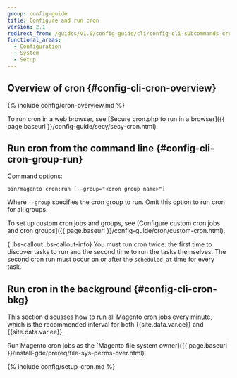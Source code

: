 ```yaml
---
group: config-guide
title: Configure and run cron
version: 2.1
redirect_from: /guides/v1.0/config-guide/cli/config-cli-subcommands-cron.html
functional_areas:
  - Configuration
  - System
  - Setup
---
```


## Overview of cron {#config-cli-cron-overview}
{% include config/cron-overview.md %}

To run cron in a web browser, see [Secure cron.php to run in a browser]({{ page.baseurl }}/config-guide/secy/secy-cron.html)

## Run cron from the command line {#config-cli-cron-group-run}

Command options:

	bin/magento cron:run [--group="<cron group name>"]

Where `--group` specifies the cron group to run. Omit this option to run cron for all groups.

To set up custom cron jobs and groups, see [Configure custom cron jobs and cron groups]({{ page.baseurl }}/config-guide/cron/custom-cron.html).

{:.bs-callout .bs-callout-info}
You must run cron twice: the first time to discover tasks to run and the second time to run the tasks themselves. The second cron run must occur on or after the `scheduled_at` time for every task.

## Run cron in the background {#config-cli-cron-bkg}

This section discusses how to run all Magento cron jobs every minute, which is the recommended interval for both {{site.data.var.ce}} and {{site.data.var.ee}}.

Run Magento cron jobs as the [Magento file system owner]({{ page.baseurl }}/install-gde/prereq/file-sys-perms-over.html).

{% include config/setup-cron.md %}
